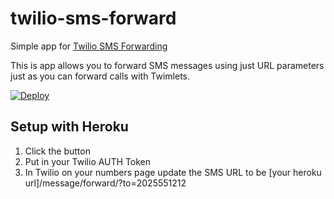 # twilio-sms-forward
Simple app for [Twilio SMS Forwarding](http://thinkvoice.net/twilio-sms-forwarding)

This is app allows you to forward SMS messages using just URL parameters just as you can forward calls with Twimlets.

[![Deploy](https://www.herokucdn.com/deploy/button.png)](https://heroku.com/deploy?template=https://github.com/bcoyle73/twilio-sms-forward)


## Setup with Heroku
1. Click the button
2. Put in your Twilio AUTH Token
3. In Twilio on your numbers page update the SMS URL to be [your heroku url]/message/forward/?to=2025551212
